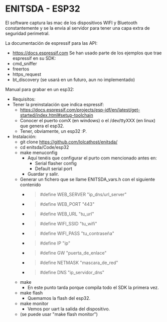 # ENITSDA - ESP32 

El software captura las mac de los dispositivos WIFI y Bluetooth
constantemente y se la envia al servidor para tener una capa extra
de seguridad perimetral.

La documentación de espressif para las API:
 - https://docs.espressif.com
Se han usado parte de los ejemplos que trae espressif en su SDK:
 - cmd_sniffer
 - freertos
 - https_request
 - bt_discovery (se usará en un futuro, aun no implementado)

Manual para grabar en un esp32:
 - Requisitos:
  - Tener la preinstalación que indica espressif:
    - https://docs.espressif.com/projects/esp-idf/en/latest/get-started/index.html#setup-toolchain
	- Conocer el puerto comX (en windows) o el /dev/ttyXXX (en linux) que genera el esp32.
	- Tener, obviamente, un esp32 :P.
  - Instalación:
	- git clone https://github.com/lolcathost/enitsda/
	- cd enitsda/Code/esp32
	- make menuconfig
	  - Aquí tenéis que configurar el purto com mencionado antes en:
		- Serial flasher config
		- Default serial port
	  - Guardar y salir.
	- Generar un fichero que se llame ENITSDA_vars.h con el siguiente contenido
	  - >#define WEB_SERVER "ip_dns/url_server"
	  - >#define WEB_PORT "443"
	  - >#define WEB_URL "tu_url"
	  - >#define WIFI_SSID "tu_wifi"
	  - >#define WIFI_PASS "tu_contraseña"
	  - >#define IP      "ip"
	  - >#define GW      "puerta_de_enlace"
	  - >#define NETMASK "mascara_de_red"
	  - >#define DNS	"ip_servidor_dns"
    - make
		- En este punto tarda porque compila todo el SDK la primera vez.
	- make flash
		- Quemamos la flash del esp32.
	- make monitor
		- Vemos por uart la salida del dispositivo.
	- (se puede usar "make flash monitor")
			
